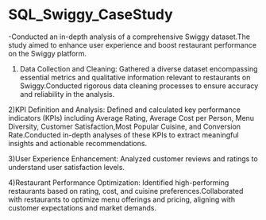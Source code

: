 # SQL_Swiggy_CaseStudy

-Conducted an in-depth analysis of a comprehensive Swiggy dataset.The study aimed to enhance user experience and boost restaurant performance on the Swiggy platform.


1) Data Collection and Cleaning:
Gathered a diverse dataset encompassing essential metrics and qualitative information relevant to restaurants on Swiggy.Conducted rigorous data cleaning processes to ensure accuracy and reliability in the analysis.

2)KPI Definition and Analysis:
Defined and calculated key performance indicators (KPIs) including Average Rating, Average Cost per Person, Menu Diversity, Customer Satisfaction,Most Popular Cuisine, and Conversion Rate.Conducted in-depth analyses of these KPIs to extract meaningful insights and actionable recommendations.

3)User Experience Enhancement:
Analyzed customer reviews and ratings to understand user satisfaction levels.

4)Restaurant Performance Optimization:
Identified high-performing restaurants based on rating, cost, and cuisine preferences.Collaborated with restaurants to optimize menu offerings and pricing, aligning with customer expectations and market demands.             

